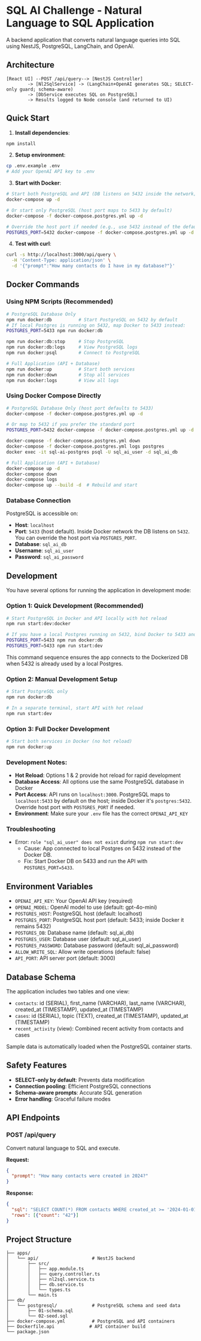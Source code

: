 # SQL AI Challenge - Natural Language to SQL Application

A backend application that converts natural language queries into SQL using NestJS, PostgreSQL, LangChain, and OpenAI.

## Architecture

```
[React UI] --POST /api/query--> [NestJS Controller]
        -> [Nl2SqlService] -> (LangChain+OpenAI generates SQL; SELECT-only guard; schema-aware)
        -> [DbService executes SQL on PostgreSQL]
        -> Results logged to Node console (and returned to UI)
```

## Quick Start

1. **Install dependencies**:
```bash
npm install
```

2. **Setup environment**:
```bash
cp .env.example .env
# Add your OpenAI API key to .env
```

3. **Start with Docker**:
```bash
# Start both PostgreSQL and API (DB listens on 5432 inside the network; host maps to 5433 by default)
docker-compose up -d

# Or start only PostgreSQL (host port maps to 5433 by default)
docker-compose -f docker-compose.postgres.yml up -d

# Override the host port if needed (e.g., use 5432 instead of the default 5433)
POSTGRES_PORT=5432 docker-compose -f docker-compose.postgres.yml up -d
```

4. **Test with curl**:
```bash
curl -s http://localhost:3000/api/query \
  -H 'Content-Type: application/json' \
  -d '{"prompt":"How many contacts do I have in my database?"}'
```

## Docker Commands

### Using NPM Scripts (Recommended)
```bash
# PostgreSQL Database Only
npm run docker:db          # Start PostgreSQL on 5432 by default
# If local Postgres is running on 5432, map Docker to 5433 instead:
POSTGRES_PORT=5433 npm run docker:db

npm run docker:db:stop     # Stop PostgreSQL
npm run docker:db:logs     # View PostgreSQL logs
npm run docker:psql        # Connect to PostgreSQL

# Full Application (API + Database)
npm run docker:up          # Start both services
npm run docker:down        # Stop all services
npm run docker:logs        # View all logs
```

### Using Docker Compose Directly
```bash
# PostgreSQL Database Only (host port defaults to 5433)
docker-compose -f docker-compose.postgres.yml up -d

# Or map to 5432 if you prefer the standard port
POSTGRES_PORT=5432 docker-compose -f docker-compose.postgres.yml up -d

docker-compose -f docker-compose.postgres.yml down
docker-compose -f docker-compose.postgres.yml logs postgres
docker exec -it sql-ai-postgres psql -U sql_ai_user -d sql_ai_db

# Full Application (API + Database)
docker-compose up -d
docker-compose down
docker-compose logs
docker-compose up --build -d  # Rebuild and start
```

### Database Connection
PostgreSQL is accessible on:
- **Host**: `localhost`
- **Port**: `5433` (host default). Inside Docker network the DB listens on `5432`. You can override the host port via `POSTGRES_PORT`.
- **Database**: `sql_ai_db`
- **Username**: `sql_ai_user` 
- **Password**: `sql_ai_password`

## Development

You have several options for running the application in development mode:

### Option 1: Quick Development (Recommended)
```bash
# Start PostgreSQL in Docker and API locally with hot reload
npm run start:dev:docker

# If you have a local Postgres running on 5432, bind Docker to 5433 and point the API at it:
POSTGRES_PORT=5433 npm run docker:db
POSTGRES_PORT=5433 npm run start:dev
```
This command sequence ensures the app connects to the Dockerized DB when 5432 is already used by a local Postgres.

### Option 2: Manual Development Setup
```bash
# Start PostgreSQL only
npm run docker:db

# In a separate terminal, start API with hot reload
npm run start:dev
```

### Option 3: Full Docker Development
```bash
# Start both services in Docker (no hot reload)
npm run docker:up
```

### Development Notes:
- **Hot Reload**: Options 1 & 2 provide hot reload for rapid development
- **Database Access**: All options use the same PostgreSQL database in Docker
- **Port Access**: API runs on `localhost:3000`. PostgreSQL maps to `localhost:5433` by default on the host; inside Docker it's `postgres:5432`. Override host port with `POSTGRES_PORT` if needed.
- **Environment**: Make sure your `.env` file has the correct `OPENAI_API_KEY`

### Troubleshooting
- Error: `role "sql_ai_user" does not exist` during `npm run start:dev`
  - Cause: App connected to local Postgres on 5432 instead of the Docker DB.
  - Fix: Start Docker DB on 5433 and run the API with `POSTGRES_PORT=5433`.

## Environment Variables

- `OPENAI_API_KEY`: Your OpenAI API key (required)
- `OPENAI_MODEL`: OpenAI model to use (default: gpt-4o-mini)
- `POSTGRES_HOST`: PostgreSQL host (default: localhost)
- `POSTGRES_PORT`: PostgreSQL host port (default: 5433; inside Docker it remains 5432)
- `POSTGRES_DB`: Database name (default: sql_ai_db)
- `POSTGRES_USER`: Database user (default: sql_ai_user)
- `POSTGRES_PASSWORD`: Database password (default: sql_ai_password)
- `ALLOW_WRITE_SQL`: Allow write operations (default: false)
- `API_PORT`: API server port (default: 3000)

## Database Schema

The application includes two tables and one view:
- `contacts`: id (SERIAL), first_name (VARCHAR), last_name (VARCHAR), created_at (TIMESTAMP), updated_at (TIMESTAMP)
- `cases`: id (SERIAL), topic (TEXT), created_at (TIMESTAMP), updated_at (TIMESTAMP)  
- `recent_activity` (view): Combined recent activity from contacts and cases

Sample data is automatically loaded when the PostgreSQL container starts.

## Safety Features

- **SELECT-only by default**: Prevents data modification
- **Connection pooling**: Efficient PostgreSQL connections
- **Schema-aware prompts**: Accurate SQL generation
- **Error handling**: Graceful failure modes

## API Endpoints

### POST /api/query
Convert natural language to SQL and execute.

**Request:**
```json
{
  "prompt": "How many contacts were created in 2024?"
}
```

**Response:**
```json
{
  "sql": "SELECT COUNT(*) FROM contacts WHERE created_at >= '2024-01-01'::timestamp",
  "rows": [{"count": "42"}]
}
```

## Project Structure

```
├── apps/
│   └── api/                    # NestJS backend
│       ├── src/
│       │   ├── app.module.ts
│       │   ├── query.controller.ts
│       │   ├── nl2sql.service.ts
│       │   ├── db.service.ts
│       │   └── types.ts
│       └── main.ts
├── db/
│   └── postgresql/             # PostgreSQL schema and seed data
│       ├── 01-schema.sql
│       └── 02-seed.sql
├── docker-compose.yml          # PostgreSQL and API containers
├── Dockerfile.api             # API container build
└── package.json
```